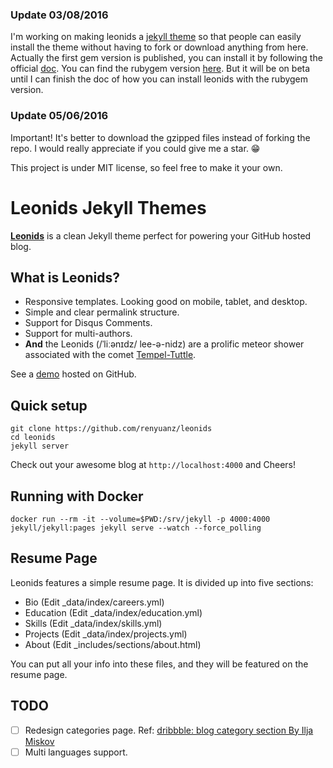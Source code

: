 ### Update 03/08/2016
I'm working on making leonids a [jekyll theme](https://jekyllrb.com/docs/themes/) so that people can easily install the theme without having to fork or download anything from here. Actually the first gem version is published, you can install it by following the official [doc](https://jekyllrb.com/docs/themes/). You can find the rubygem version [here](https://rubygems.org/gems/leonids). But it will be on beta until I can finish the doc of how you can install leonids with the rubygem version.

### Update 05/06/2016

Important! It's better to download the gzipped files instead of forking the repo. I would really appreciate if you could give me a star. 😁

This project is under MIT license, so feel free to make it your own.

# Leonids Jekyll Themes

**[Leonids](http://renyuanz.github.io/leonids)** is a clean Jekyll theme perfect for powering your GitHub hosted blog.

## What is Leonids?

* Responsive templates. Looking good on mobile, tablet, and desktop.
* Simple and clear permalink structure.
* Support for Disqus Comments.
* Support for multi-authors.
* **And** the Leonids (/ˈliːənɪdz/ lee-ə-nidz) are a prolific meteor shower associated with the comet [Tempel-Tuttle](https://en.wikipedia.org/wiki/55P/Tempel%E2%80%93Tuttle).

See a [demo](http://renyuanz.github.io/leonids/) hosted on GitHub.

## Quick setup

```
git clone https://github.com/renyuanz/leonids
cd leonids
jekyll server
```

Check out your awesome blog at `http://localhost:4000` and Cheers!

## Running with Docker

```
docker run --rm -it --volume=$PWD:/srv/jekyll -p 4000:4000 jekyll/jekyll:pages jekyll serve --watch --force_polling
```

## Resume Page
Leonids features a simple resume page. It is divided up into five sections: 

* Bio (Edit \_data/index/careers.yml)
* Education (Edit \_data/index/education.yml)
* Skills (Edit \_data/index/skills.yml)
* Projects (Edit \_data/index/projects.yml)
* About (Edit \_includes/sections/about.html)

You can put all your info into these files, and they will be featured on the resume page.

## TODO
- [ ] Redesign categories page. Ref: [dribbble: blog category section By Ilja Miskov](https://dribbble.com/shots/2274792-Blog-Category-Selection)
- [ ] Multi languages support.
